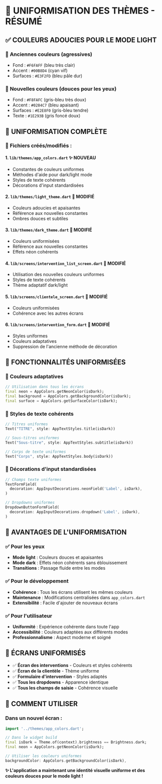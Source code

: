 # 🎨 UNIFORMISATION DES THÈMES - RÉSUMÉ

## ✅ COULEURS ADOUCIES POUR LE MODE LIGHT

### 🌅 **Anciennes couleurs (agressives)**
- Fond : `#F6FAFF` (bleu très clair)
- Accent : `#00B8D4` (cyan vif)
- Surfaces : `#E3F2FD` (bleu pâle dur)

### 🌸 **Nouvelles couleurs (douces pour les yeux)**
- Fond : `#F8FAFC` (gris-bleu très doux)
- Accent : `#0284C7` (bleu apaisant)
- Surfaces : `#E2E8F0` (gris-bleu tendre)
- Texte : `#1E293B` (gris foncé doux)

## 🎯 UNIFORMISATION COMPLÈTE

### 📁 **Fichiers créés/modifiés :**

#### 1. **`lib/themes/app_colors.dart`** ✨ NOUVEAU
- Constantes de couleurs uniformes
- Méthodes d'aide pour dark/light mode
- Styles de texte cohérents
- Décorations d'input standardisées

#### 2. **`lib/themes/light_theme.dart`** 🔄 MODIFIÉ
- Couleurs adoucies et apaisantes
- Référence aux nouvelles constantes
- Ombres douces et subtiles

#### 3. **`lib/themes/dark_theme.dart`** 🔄 MODIFIÉ
- Couleurs uniformisées
- Référence aux nouvelles constantes
- Effets néon cohérents

#### 4. **`lib/screens/intervention_list_screen.dart`** 🔄 MODIFIÉ
- Utilisation des nouvelles couleurs uniformes
- Styles de texte cohérents
- Thème adaptatif dark/light

#### 5. **`lib/screens/clientele_screen.dart`** 🔄 MODIFIÉ
- Couleurs uniformisées
- Cohérence avec les autres écrans

#### 6. **`lib/screens/intervention_form.dart`** 🔄 MODIFIÉ
- Styles uniformes
- Couleurs adaptatives
- Suppression de l'ancienne méthode de décoration

## 🔧 FONCTIONNALITÉS UNIFORMISÉES

### 🎨 **Couleurs adaptatives**
```dart
// Utilisation dans tous les écrans
final neon = AppColors.getNeonColor(isDark);
final background = AppColors.getBackgroundColor(isDark);
final surface = AppColors.getSurfaceColor(isDark);
```

### 📝 **Styles de texte cohérents**
```dart
// Titres uniformes
Text("TITRE", style: AppTextStyles.title(isDark))

// Sous-titres uniformes
Text("Sous-titre", style: AppTextStyles.subtitle(isDark))

// Corps de texte uniformes
Text("Corps", style: AppTextStyles.body(isDark))
```

### 🎯 **Décorations d'input standardisées**
```dart
// Champs texte uniformes
TextFormField(
  decoration: AppInputDecorations.neonField('Label', isDark),
)

// Dropdowns uniformes
DropdownButtonFormField(
  decoration: AppInputDecorations.dropdown('Label', isDark),
)
```

## 🌟 AVANTAGES DE L'UNIFORMISATION

### ✅ **Pour les yeux**
- **Mode light** : Couleurs douces et apaisantes
- **Mode dark** : Effets néon cohérents sans éblouissement
- **Transitions** : Passage fluide entre les modes

### ✅ **Pour le développement**
- **Cohérence** : Tous les écrans utilisent les mêmes couleurs
- **Maintenance** : Modifications centralisées dans `app_colors.dart`
- **Extensibilité** : Facile d'ajouter de nouveaux écrans

### ✅ **Pour l'utilisateur**
- **Uniformité** : Expérience cohérente dans toute l'app
- **Accessibilité** : Couleurs adaptées aux différents modes
- **Professionnalisme** : Aspect moderne et soigné

## 🎯 ÉCRANS UNIFORMISÉS

- ✅ **Écran des interventions** - Couleurs et styles cohérents
- ✅ **Écran de la clientèle** - Thème uniforme
- ✅ **Formulaire d'intervention** - Styles adaptés
- ✅ **Tous les dropdowns** - Apparence identique
- ✅ **Tous les champs de saisie** - Cohérence visuelle

## 🔄 COMMENT UTILISER

### Dans un nouvel écran :
```dart
import '../themes/app_colors.dart';

// Dans le widget build
final isDark = Theme.of(context).brightness == Brightness.dark;
final neon = AppColors.getNeonColor(isDark);

// Utiliser les couleurs uniformes
backgroundColor: AppColors.getBackgroundColor(isDark),
```

**✨ L'application a maintenant une identité visuelle uniforme et des couleurs douces pour le mode light !**
